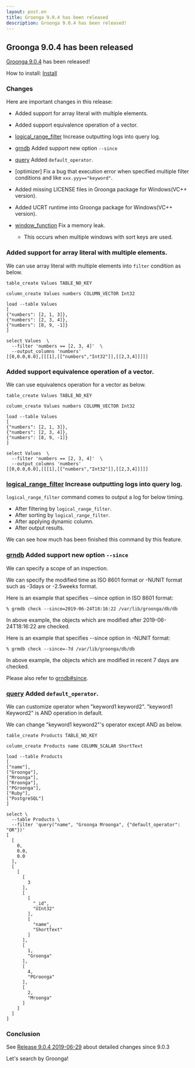 ```yaml
---
layout: post.en
title: Groonga 9.0.4 has been released
description: Groonga 9.0.4 has been released!
---
```


## Groonga 9.0.4 has been released

[Groonga 9.0.4](/docs/news.html#release-9-0-4) has been released!

How to install: [Install](/docs/install.html)

### Changes

Here are important changes in this release:

* Added support for array literal with multiple elements.

* Added support equivalence operation of a vector.

* [logical_range_filter](/docs/reference/commands/logical_range_filter.html) Increase outputting logs into query log.

* [grndb](/docs/reference/executables/grndb.html) Added support new option ``--since``

* [query](/docs/reference/functions/query.html) Added ``default_operator``.

* [optimizer] Fix a bug that execution error when specified multiple filter conditions and like ``xxx.yyy=="keyword"``.

* Added missing LICENSE files in Groonga package for Windows(VC++ version).

* Added UCRT runtime into Groonga package for Windows(VC++ version).

* [window_function](/docs/reference/window_function.html) Fix a memory leak.

  * This occurs when multiple windows with sort keys are used.

### Added support for array literal with multiple elements.

We can use array literal with multiple elements into ``filter`` condition as below.

```
table_create Values TABLE_NO_KEY

column_create Values numbers COLUMN_VECTOR Int32

load --table Values
[
{"numbers": [2, 1, 3]},
{"numbers": [2, 3, 4]},
{"numbers": [8, 9, -1]}
]

select Values  \
  --filter 'numbers == [2, 3, 4]'  \
  --output_columns 'numbers'
[[0,0.0,0.0],[[[1],[["numbers","Int32"]],[[2,3,4]]]]]
```

### Added support equivalence operation of a vector.

We can use equivalencs operation for a vector as below.

```
table_create Values TABLE_NO_KEY

column_create Values numbers COLUMN_VECTOR Int32

load --table Values
[
{"numbers": [2, 1, 3]},
{"numbers": [2, 3, 4]},
{"numbers": [8, 9, -1]}
]

select Values  \
  --filter 'numbers == [2, 3, 4]'  \
  --output_columns 'numbers'
[[0,0.0,0.0],[[[1],[["numbers","Int32"]],[[2,3,4]]]]]
```

### [logical_range_filter](/docs/reference/commands/logical_range_filter.html) Increase outputting logs into query log.

``logical_range_filter`` command comes to output a log for below timing.

* After filtering by ``logical_range_filter``.
* After sorting by ``logical_range_filter``.
* After applying dynamic column.
* After output results.

We can see how much has been finished this command by this feature.

### [grndb](/docs/reference/executables/grndb.html) Added support new option ``--since``

We can specify a scope of an inspection.

We can specify the modified time as ISO 8601 format or -NUNIT format such as -3days or -2.5weeks format.

Here is an example that specifies --since option in ISO 8601 format:

```
% grmdb check --since=2019-06-24T18:16:22 /var/lib/groonga/db/db
```

In above example, the objects which are modified after 2019-06-24T18:16:22 are checked.

Here is an example that specifies --since option in -NUNIT format:

```
% grmdb check --since=-7d /var/lib/groonga/db/db
```

In above example, the objects which are modified in recent 7 days are checked.

Please also refer to [grndb#since](/docs/reference/executables/grndb#since).

### [query](/docs/reference/functions/query.html) Added ``default_operator``.

We can customize operator when "keyword1 keyword2".
"keyword1 Keyword2" is AND operation in default.

We can change "keyword1 keyword2"'s operator except AND as below.

```
table_create Products TABLE_NO_KEY

column_create Products name COLUMN_SCALAR ShortText

load --table Products
[
["name"],
["Groonga"],
["Mroonga"],
["Rroonga"],
["PGroonga"],
["Ruby"],
["PostgreSQL"]
]

select \
  --table Products \
  --filter 'query("name", "Groonga Mroonga", {"default_operator": "OR"})'
[
  [
    0,
    0.0,
    0.0
  ],
  [
    [
      [
        3
      ],
      [
        [
          "_id",
          "UInt32"
        ],
        [
          "name",
          "ShortText"
        ]
      ],
      [
        1,
        "Groonga"
      ],
      [
        4,
        "PGroonga"
      ],
      [
        2,
        "Mroonga"
      ]
    ]
  ]
]
```

### Conclusion

See [Release 9.0.4 2019-06-29](/docs/news.html#release-9-0-4) about detailed changes since 9.0.3

Let's search by Groonga!
